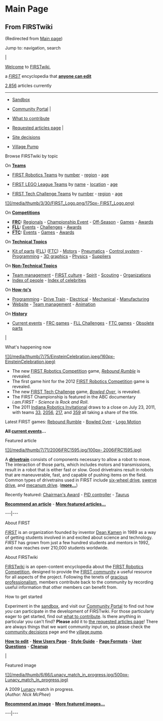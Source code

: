 # Main Page

## From FIRSTwiki

(Redirected from [Main page](/index.php?title=Main_page&redirect=no "Main
page"))

Jump to: navigation, search

|

[Welcome](FIRSTwiki:New_users_page "FIRSTwiki:New users page") to [FIRSTwiki](FIRSTwiki "FIRSTwiki"),

a _[FIRST](first)_ encyclopedia that **[anyone can edit](FIRSTwiki:How_does_one_edit_a_page "FIRSTwiki:How does one
edit a page")**

[2,856](Special:Statistics "Special:Statistics") articles currently

--------------------------------------------------------------------------------

- [Sandbox](FIRSTwiki:Sandbox "FIRSTwiki:Sandbox")
- [Community Portal](FIRSTwiki:Community_Portal "FIRSTwiki:Community Portal") |

- [What to contribute](FIRSTwiki:What_to_contribute "FIRSTwiki:What to contribute")

- [Requested articles page](FIRSTwiki:Requested_articles "FIRSTwiki:Requested articles") |

- [Site decisions](FIRSTwiki:Community_decisions "FIRSTwiki:Community decisions")

- [Village Pump](FIRSTwiki:Village_pump "FIRSTwiki:Village pump")

Browse FIRSTwiki by topic

On **[Teams](Teams "Teams")**

- [FIRST Robotics Teams](FIRST_Robotics_Team "FIRST Robotics Team") by [number](Index_of_teams "Index of teams") - [region](Index_of_teams_by_region "Index of teams by region") - [age](Index_of_teams_by_age "Index of teams by age")

- [FIRST LEGO League Teams](FIRST_LEGO_League_Team "FIRST LEGO League Team") by [name](Category:FLL_teams "Category:FLL teams") - [location](FLL_Teams_by_Location "FLL Teams by Location") - [age](FLL_Teams_by_Year_Founded "FLL Teams by Year Founded")

- [FIRST Tech Challenge Teams](Team_%28FTC%29 "Team \(FTC\)") by [number](Index_of_teams_%28FTC%29 "Index of teams \(FTC\)") - [region](Index_of_teams_by_region_%28FTC%29 "Index of teams by region \(FTC\)") - [age](Index_of_teams_by_age_%28FTC%29 "Index of teams by age \(FTC\)")

[![](/media/thumb/3/30/FIRST_Logo.png/175px-
FIRST_Logo.png)](Image:FIRST_Logo.png)

On **[Competitions](Competitions "Competitions")**

- **[FRC](FIRST_Robotics_Competition "FIRST Robotics Competition"):** [Regionals](Index_of_Regionals "Index of Regionals") - [Championship Event](Championship_Event "Championship Event") - [Off-Season](Index_of_off-season_competitions "Index of off-season competitions") - [Games](Game_%28FRC%29 "Game \(FRC\)") - [Awards](Awards "Awards")
- **[FLL](FIRST_LEGO_League "FIRST LEGO League"):** [Events](Category:FLL_Events "Category:FLL Events") - [Challenges](FLL_Challenges "FLL Challenges") - [Awards](FLL_Awards "FLL Awards")
- **[FTC](FIRST_Tech_Challenge "FIRST Tech Challenge"):** [Events](Index_of_events_%28FTC%29 "Index of events \(FTC\)") - [Games](Game_%28FTC%29 "Game \(FTC\)") - [Awards](Awards_%28FTC%29 "Awards \(FTC\)")

On **[Technical Topics](Technical "Technical")**

- [Kit of parts](Kit_of_parts "Kit of parts") ([FLL](FLL_Robot_Set "FLL Robot Set")) ([FTC](Kit_of_parts_%28FTC%29 "Kit of parts \(FTC\)")) - [Motors](Motors "Motors") - [Pneumatics](Pneumatics "Pneumatics") - [Control system](Control_system "Control system") - [Programming](Programming "Programming") - [3D graphics](3D_graphics "3D graphics") - [Physics](Physics "Physics") - [Suppliers](Suppliers "Suppliers")

On **[Non-Technical Topics](Non-technical "Non-technical")**

- [Team management](Team_management "Team management") - [FIRST culture](FIRST_culture "FIRST culture") - [Spirit](Spirit "Spirit") - [Scouting](Scouting "Scouting") - [Organizations](Organizations "Organizations")
- [Index of people](Index_of_people "Index of people") - [Index of celebrities](Index_of_celebrities "Index of celebrities")

On **[How-to's](How-to "How-to")**

- [Programming](How-to#Programming "How-to") - [Drive Train](How-to#Drive_train "How-to") - [Electrical](How-to#Electrical "How-to") - [Mechanical](How-to#Mechanical "How-to") - [Manufacturing](How-to#Manufacturing "How-to")
- [Website](How-to#Website "How-to") - [Team management](How-to#Team_management "How-to") - [Animation](How-to#Animation "How-to")

On **[History](History_of_FIRST "History of FIRST")**

- [Current events](Current_events "Current events") - [FRC games](Game "Game") - [FLL Challenges](FLL_Challenges "FLL Challenges") - [FTC games](Game_%28FTC%29 "Game \(FTC\)") - [Obsolete parts](Obsolete_parts "Obsolete parts")

|

What's happening now

[![](/media/thumb/7/75/EinsteinCelebration.jpeg/160px-
EinsteinCelebration.jpeg)](Image:EinsteinCelebration.jpeg)

- The new [FIRST Robotics Competition](FIRST_Robotics_Competition "FIRST Robotics Competition") game, _[Rebound Rumble](Rebound_Rumble "Rebound Rumble")_ is revealed.
- The first game hint for the 2012 [FIRST Robotics Competition](FIRST_Robotics_Competition "FIRST Robotics Competition") game is revealed.
- The new [FIRST Tech Challenge](FIRST_Tech_Challenge "FIRST Tech Challenge") game, _[Bowled Over](Bowled_Over "Bowled Over")_, is revealed.
- The FIRST Championship is featured in the ABC documentary _i.am.FIRST - Science is Rock and Roll_.
- The 2011 [Indiana Robotics Invitational](Indiana_Robotics_Invitational "Indiana Robotics Invitational") draws to a close on July 23, 2011, with teams [33](33 "33"), [2056](2056 "2056"), [217](217 "217"), and [359](359 "359") all taking a share of the title.

Latest FIRST games: [Rebound Rumble](Rebound_Rumble "Rebound
Rumble") - [Bowled Over](Bowled_Over "Bowled Over") - [Logo Motion](Logo_Motion "Logo Motion")

**All [current events](Current_events "Current events")...**

Featured article

[![](/media/thumb/7/71/2006iFRC1595.jpg/100px-
2006iFRC1595.jpg)](Image:2006iFRC1595.jpg)

A **[drivetrain](Drivetrain "Drivetrain")** consists of components necessary to allow a robot to move. The interaction of those parts, which includes motors and transmissions, result in a robot that is either fast or slow. Good drivetrains result in robots that are maneuverable, fast, and capable of pushing items on the field. Common types of drivetrains used in FIRST include [six-wheel drive](Drivetrain#Six_Wheel_Drive "Drivetrain"), [swerve drive](Drivetrain#Swerve_Drive "Drivetrain"), and [mecanum drive](Drivetrain#Mecanum_Drive "Drivetrain"). (**[more...](Drivetrain "Drivetrain")**)

Recently featured: [Chairman's Award](Chairman%E2%80%99s_Award "Chairman’s Award") - [PID controller](PID_controller "PID
controller") - [Taurus](Taurus_%281073%29 "Taurus \(1073\)")

**[Recommend an article](FIRSTwiki:Featured_article_candidates "FIRSTwiki:Featured article candidates")** - **[More featured articles...](FIRSTwiki:Featured_articles "FIRSTwiki:Featured articles")**

---|---

About FIRST

_[FIRST](first)_ is an organization founded by inventor [Dean Kamen](Dean_Kamen "Dean Kamen") in 1989 as a way of getting students involved in and excited about science and technology. _FIRST_ has grown from just a few hundred students and mentors in 1992, and now reaches over 210,000 students worldwide.

About FIRSTwiki

[FIRSTwiki](FIRSTwiki "FIRSTwiki") is an open-content encyclopedia about the [FIRST Robotics Competition](FIRST_Robotics_Competition "FIRST Robotics Competition"), designed to provide the [FIRST community](FIRST_community "FIRST community") a useful resource for all aspects of the project. Following the tenets of [gracious professionalism](Gracious_professionalism "Gracious
professionalism"), members contribute back to the community by recording useful information that other members can benefit from.

How to get started

Experiment in the [sandbox](FIRSTwiki:Sandbox "FIRSTwiki:Sandbox"), and visit our [Community Portal](FIRSTwiki:Community_Portal "FIRSTwiki:Community Portal") to find out how _you_ can participate in the development of FIRSTwiki. For those particularly eager to get started, find out [what to contribute](FIRSTwiki:What_to_contribute "FIRSTwiki:What to contribute"). Is there anything in particular you can't find? **Please** add it to [the requested articles page](FIRSTwiki:Requested_articles "FIRSTwiki:Requested articles")! There are always things that we want community input on, so please check the [community decisions](FIRSTwiki:Community_decisions "FIRSTwiki:Community decisions") page and the [village pump](FIRSTwiki:Village_pump "FIRSTwiki:Village pump").

**[How to edit](FIRSTwiki:How_does_one_edit_a_page "FIRSTwiki:How does one edit a page")** - **[New Users Page](FIRSTwiki:New_users_page "FIRSTwiki:New users page")** - **[Style Guide](FIRSTwiki:Style_guide "FIRSTwiki:Style guide")** - **[Page Formats](FIRSTwiki:Page_formats "FIRSTwiki:Page formats")** - **[User Questions](FIRSTwiki:User_Questions "FIRSTwiki:User Questions")** - **[Cleanup](FIRSTwiki:Cleanup "FIRSTwiki:Cleanup")**

|

Featured image

[![](/media/thumb/6/66/Lunacy_match_in_progress.jpg/500px-
Lunacy_match_in_progress.jpg)](Image:Lunacy_match_in_progress.jpg)

A 2009 [Lunacy](Lunacy "Lunacy") match in progress.<br>
(_Author: Nick McPhee_)

**[Recommend an image](FIRSTwiki:Featured_image_candidates "FIRSTwiki:Featured image candidates")** - **[More featured images...](FIRSTwiki:Featured_images "FIRSTwiki:Featured images")**

---|---

